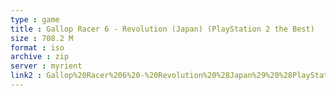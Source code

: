 ```yaml
---
type : game
title : Gallop Racer 6 - Revolution (Japan) (PlayStation 2 the Best)
size : 708.2 M
format : iso
archive : zip
server : myrient
link2 : Gallop%20Racer%206%20-%20Revolution%20%28Japan%29%20%28PlayStation%202%20the%20Best%29
---
```

